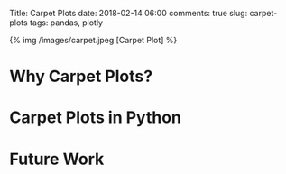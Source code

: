 Title: Carpet Plots
date: 2018-02-14 06:00
comments: true
slug: carpet-plots
tags: pandas, plotly

{% img /images/carpet.jpeg [Carpet Plot] %}


# Why Carpet Plots?

# Carpet Plots in Python

# Future Work

